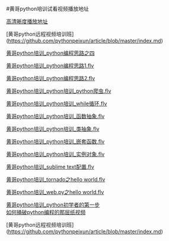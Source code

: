 #黄哥python培训试看视频播放地址

[高清晰度播放地址](https://space.bilibili.com/50009562)



[黄哥python远程视频培训班] (https://github.com/pythonpeixun/article/blob/master/index.md)

[黄哥python培训_python编程思路之四](http://www.tudou.com/programs/view/Z4IClY5Wj-g/)

[黄哥python培训_python编程思路1.flv ](http://v.youku.com/v_show/id_XNTY0MDA5MDMy.html?spm=a2hzp.8253869.0.0)


[黄哥python培训_python编程思路2.flv ](http://v.youku.com/v_show/id_XNTY0MDE1NzA0.html?spm=a2hzp.8253869.0.0)


[黄哥python培训_python培训_python爬虫.flv ](http://v.youku.com/v_show/id_XNjgxNjc5NjAw.html?spm=a2hzp.8253869.0.0)


[黄哥python培训_python培训_while循环.flv](http://v.youku.com/v_show/id_XNTIzODM1Njcy.html?spm=a2hzp.8253869.0.0)


[黄哥python培训_python培训_函数抽象.flv](http://v.youku.com/v_show/id_XNTI1NTIyODE2.html)


[黄哥python培训_python培训_类抽象.flv](http://v.youku.com/v_show/id_XMzA3Nzg1MjAxMg==.html?spm=a2hzp.8253869.0.0)


[黄哥python培训_python培训_嵌套函数.flv](http://www.tudou.com/programs/view/rhY9GCpr1cc)


[黄哥python培训_python培训_实例对象.flv ](http://v.youku.com/v_show/id_XNjgxNjgxMTE2.html)


[黄哥python培训_sublime text配置.flv](http://v.youku.com/v_show/id_XNjgxNjgwNDU2.html)

[黄哥python培训_tornado之hello world.flv](http://v.youku.com/v_show/id_XNjgxNjgxOTA0.html)

[黄哥python培训_web.py之hello world.flv](http://v.youku.com/v_show/id_XNjgxNjgyNTMy.html)

[黄哥python培训_python初学者的第一步 ](http://www.tudou.com/programs/view/pZvrOt9RlmE/)  
[如何捅破python编程的那层纸视频](http://www.tudou.com/programs/view/ppJv6Kf08Ac/)

[黄哥python远程视频培训班] (https://github.com/pythonpeixun/article/blob/master/index.md)
